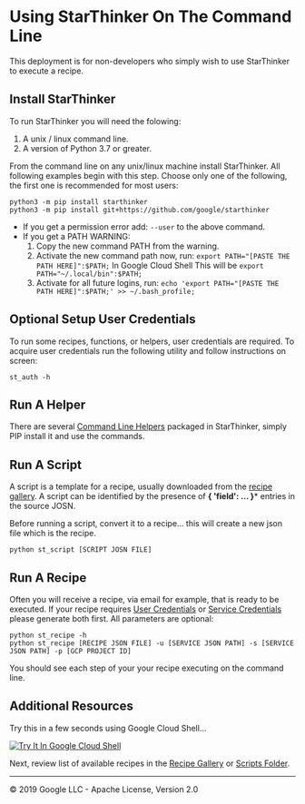 # Using StarThinker On The Command Line

This deployment is for non-developers who simply wish to use StarThinker to
execute a recipe.

## Install StarThinker

To run StarThinker you will need the folowing:

1. A unix / linux command line.
2. A version of Python 3.7 or greater.

From the command line on any unix/linux machine install StarThinker.  All following examples begin with this step.
Choose only one of the following, the first one is recommended for most users:

```
python3 -m pip install starthinker
python3 -m pip install git+https://github.com/google/starthinker
```

- If you get a permission error add: ```--user``` to the above command.
- If you get a PATH WARNING:
  1. Copy the new command PATH from the warning.
  1. Activate the new command path now, run: ```export PATH="[PASTE THE PATH HERE]":$PATH;```
     In Google Cloud Shell This will be ```export PATH="~/.local/bin":$PATH;```
  1. Activate for all future logins, run: ```echo 'export PATH="[PASTE THE PATH HERE]":$PATH;' >> ~/.bash_profile;```

## Optional Setup User Credentials

To run some recipes, functions, or helpers, user credentials are required.  To acquire user credentials run the
following utility and follow instructions on screen:

```
st_auth -h
```

## Run A Helper

There are several [Command Line Helpers](helpers.md) packaged in StarThinker, simply PIP install it and use the commands.

## Run A Script

A script is a template for a recipe, usually downloaded from the [recipe
gallery](https://google.github.io/starthinker/).  A script can be identified by
the presence of **{ 'field': ... }*** entries in the source JOSN.

Before running a script, convert it to a recipe... this will create a new json
file which is the recipe.

```
python st_script [SCRIPT JOSN FILE]
```

## Run A Recipe

Often you will receive a recipe, via email for example, that is ready to be executed.
If your recipe requires [User Credentials](#Optional-Setup-User-Credentials) or [Service Credentials](cloud_service.md) please generate both first.
All parameters are optional:

```
python st_recipe -h
python st_recipe [RECIPE JSON FILE] -u [SERVICE JSON PATH] -s [SERVICE JSON PATH] -p [GCP PROJECT ID]
```

You should see each step of your your recipe executing on the command line.

## Additional Resources

Try this in a few seconds using Google Cloud Shell...

[![Try It In Google Cloud Shell](http://gstatic.com/cloudssh/images/open-btn.svg)](https://console.cloud.google.com/cloudshell/editor?cloudshell_tutorial=tutorials/deploy_commandline.md)

Next, review list of available recipes in the [Recipe Gallery](https://google.github.io/starthinker/) or [Scripts Folder](../scripts/).


---
&copy; 2019 Google LLC - Apache License, Version 2.0
